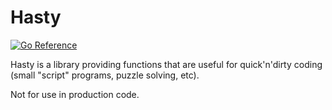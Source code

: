 # Hasty

[![Go Reference](https://pkg.go.dev/badge/github.com/cespare/hasty.svg)](https://pkg.go.dev/github.com/cespare/hasty)

Hasty is a library providing functions that are useful for quick'n'dirty coding
(small "script" programs, puzzle solving, etc).

Not for use in production code.
